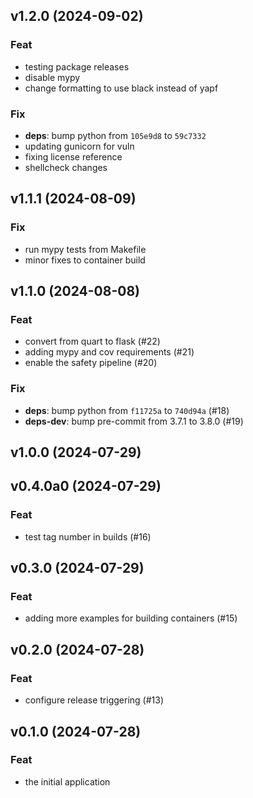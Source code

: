 ## v1.2.0 (2024-09-02)

### Feat

- testing package releases
- disable mypy
- change formatting to use black instead of yapf

### Fix

- **deps**: bump python from `105e9d8` to `59c7332`
- updating gunicorn for vuln
- fixing license reference
- shellcheck changes

## v1.1.1 (2024-08-09)

### Fix

- run mypy tests from Makefile
- minor fixes to container build

## v1.1.0 (2024-08-08)

### Feat

- convert from quart to flask (#22)
- adding mypy and cov requirements (#21)
- enable the safety pipeline (#20)

### Fix

- **deps**: bump python from `f11725a` to `740d94a` (#18)
- **deps-dev**: bump pre-commit from 3.7.1 to 3.8.0 (#19)

## v1.0.0 (2024-07-29)

## v0.4.0a0 (2024-07-29)

### Feat

- test tag number in builds (#16)

## v0.3.0 (2024-07-29)

### Feat

- adding more examples for building containers (#15)

## v0.2.0 (2024-07-28)

### Feat

- configure release triggering (#13)

## v0.1.0 (2024-07-28)

### Feat

- the initial application
